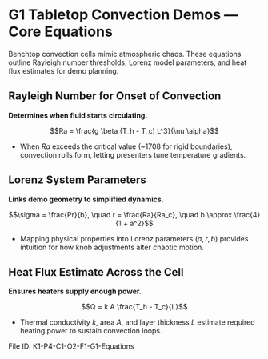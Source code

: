 # G1 Tabletop Convection Demos — Core Equations

Benchtop convection cells mimic atmospheric chaos. These equations outline Rayleigh number thresholds, Lorenz model parameters, and heat flux estimates for demo planning.

## Rayleigh Number for Onset of Convection
**Determines when fluid starts circulating.**

$$Ra = \frac{g \beta (T_h - T_c) L^3}{\nu \alpha}$$

- When $Ra$ exceeds the critical value (~1708 for rigid boundaries), convection rolls form, letting presenters tune temperature gradients.

## Lorenz System Parameters
**Links demo geometry to simplified dynamics.**

$$\sigma = \frac{Pr}{b}, \quad r = \frac{Ra}{Ra_c}, \quad b \approx \frac{4}{1 + a^2}$$

- Mapping physical properties into Lorenz parameters $(\sigma, r, b)$ provides intuition for how knob adjustments alter chaotic motion.

## Heat Flux Estimate Across the Cell
**Ensures heaters supply enough power.**

$$Q = k A \frac{T_h - T_c}{L}$$

- Thermal conductivity $k$, area $A$, and layer thickness $L$ estimate required heating power to sustain convection loops.

File ID: K1-P4-C1-O2-F1-G1-Equations
